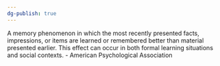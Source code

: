 ```yaml
---
dg-publish: true
---
```

A memory phenomenon in which the most recently presented facts, impressions, or items are learned or remembered better than material presented earlier. This effect can occur in both formal learning situations and social contexts. - American Psychological Association
